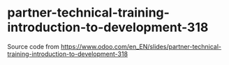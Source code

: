 # partner-technical-training-introduction-to-development-318
Source code from https://www.odoo.com/en_EN/slides/partner-technical-training-introduction-to-development-318
